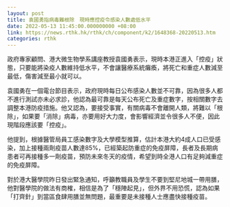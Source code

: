 ```yaml
---
layout: post
title: 袁國勇指病毒難根除　現時應控疫令感染人數處低水平　
date: 2022-05-13 11:45:00.000000000 +08:00
link: https://news.rthk.hk/rthk/ch/component/k2/1648368-20220513.htm
categories: rthk
---
```


政府專家顧問、港大微生物學系講座教授袁國勇表示，現時本港正進入「控疫」狀態，只要能將染疫人數維持低水平，不會讓醫療系統癱瘓，將死亡和重症人數減至最低，傷害減至最小就可以。

袁國勇在一個電台節目表示，政府現時每日公布感染人數並不可靠，因為很多人都不進行測試亦未必求診，他認為最可靠是每天公布死亡及重症數字，按相關數字去調整本港防疫措施。他又認為，要接受事實，有關病毒不會離開人類，將難以「根除」，如果要「消除」病毒，亦要用好大力度，會影響經濟並令很多人不便，因此現階段應該要「控疫」。

他提到，根據醫管局員工感染數字及大學模型推算，估計本港大約4成人口已受感染，加上接種兩劑疫苗人數達85%，已經築起防重症的免疫屏障，長者及長期病患者可再接種多一劑疫苗，預防未來冬天的疫情，希望到時全港人口有足夠減重症的免疫屏障。

對於港大醫學院昨日發出緊急通知，呼籲教職員及學生不要到堅尼地城一帶用膳，他對醫學院的做法有商榷，相信是為了「穩陣起見」，但外界不用恐慌，認為如果「打齊針」到當區食肆用膳並無問題，最重要是未接種人士應盡快接種疫苗。
